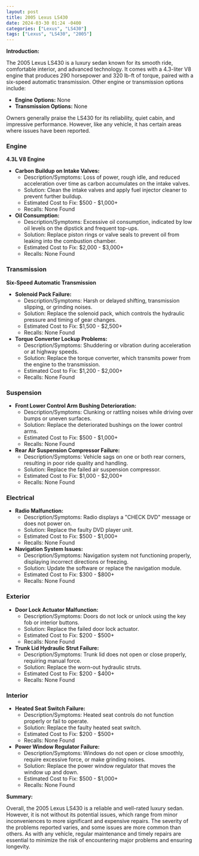 ```yaml
---
layout: post
title: 2005 Lexus LS430
date: 2024-03-30 01:24 -0400
categories: ["Lexus", "LS430"]
tags: ["Lexus", "LS430", "2005"]
---
```

**Introduction:**

The 2005 Lexus LS430 is a luxury sedan known for its smooth ride, comfortable interior, and advanced technology. It comes with a 4.3-liter V8 engine that produces 290 horsepower and 320 lb-ft of torque, paired with a six-speed automatic transmission. Other engine or transmission options include:

* **Engine Options:** None
* **Transmission Options:** None

Owners generally praise the LS430 for its reliability, quiet cabin, and impressive performance. However, like any vehicle, it has certain areas where issues have been reported.

### **Engine**

**4.3L V8 Engine**

* **Carbon Buildup on Intake Valves:**
    * Description/Symptoms: Loss of power, rough idle, and reduced acceleration over time as carbon accumulates on the intake valves.
    * Solution: Clean the intake valves and apply fuel injector cleaner to prevent further buildup.
    * Estimated Cost to Fix: $500 - $1,000+
    * Recalls: None Found
* **Oil Consumption:**
    * Description/Symptoms: Excessive oil consumption, indicated by low oil levels on the dipstick and frequent top-ups.
    * Solution: Replace piston rings or valve seals to prevent oil from leaking into the combustion chamber.
    * Estimated Cost to Fix: $2,000 - $3,000+
    * Recalls: None Found

### **Transmission**

**Six-Speed Automatic Transmission**

* **Solenoid Pack Failure:**
    * Description/Symptoms: Harsh or delayed shifting, transmission slipping, or grinding noises.
    * Solution: Replace the solenoid pack, which controls the hydraulic pressure and timing of gear changes.
    * Estimated Cost to Fix: $1,500 - $2,500+
    * Recalls: None Found
* **Torque Converter Lockup Problems:**
    * Description/Symptoms: Shuddering or vibration during acceleration or at highway speeds.
    * Solution: Replace the torque converter, which transmits power from the engine to the transmission.
    * Estimated Cost to Fix: $1,200 - $2,000+
    * Recalls: None Found

### **Suspension**

* **Front Lower Control Arm Bushing Deterioration:**
    * Description/Symptoms: Clunking or rattling noises while driving over bumps or uneven surfaces.
    * Solution: Replace the deteriorated bushings on the lower control arms.
    * Estimated Cost to Fix: $500 - $1,000+
    * Recalls: None Found
* **Rear Air Suspension Compressor Failure:**
    * Description/Symptoms: Vehicle sags on one or both rear corners, resulting in poor ride quality and handling.
    * Solution: Replace the failed air suspension compressor.
    * Estimated Cost to Fix: $1,000 - $2,000+
    * Recalls: None Found

### **Electrical**

* **Radio Malfunction:**
    * Description/Symptoms: Radio displays a "CHECK DVD" message or does not power on.
    * Solution: Replace the faulty DVD player unit.
    * Estimated Cost to Fix: $500 - $1,000+
    * Recalls: None Found
* **Navigation System Issues:**
    * Description/Symptoms: Navigation system not functioning properly, displaying incorrect directions or freezing.
    * Solution: Update the software or replace the navigation module.
    * Estimated Cost to Fix: $300 - $800+
    * Recalls: None Found

### **Exterior**

* **Door Lock Actuator Malfunction:**
    * Description/Symptoms: Doors do not lock or unlock using the key fob or interior buttons.
    * Solution: Replace the failed door lock actuator.
    * Estimated Cost to Fix: $200 - $500+
    * Recalls: None Found
* **Trunk Lid Hydraulic Strut Failure:**
    * Description/Symptoms: Trunk lid does not open or close properly, requiring manual force.
    * Solution: Replace the worn-out hydraulic struts.
    * Estimated Cost to Fix: $200 - $400+
    * Recalls: None Found

### **Interior**

* **Heated Seat Switch Failure:**
    * Description/Symptoms: Heated seat controls do not function properly or fail to operate.
    * Solution: Replace the faulty heated seat switch.
    * Estimated Cost to Fix: $200 - $500+
    * Recalls: None Found
* **Power Window Regulator Failure:**
    * Description/Symptoms: Windows do not open or close smoothly, require excessive force, or make grinding noises.
    * Solution: Replace the power window regulator that moves the window up and down.
    * Estimated Cost to Fix: $500 - $1,000+
    * Recalls: None Found

**Summary:**

Overall, the 2005 Lexus LS430 is a reliable and well-rated luxury sedan. However, it is not without its potential issues, which range from minor inconveniences to more significant and expensive repairs. The severity of the problems reported varies, and some issues are more common than others. As with any vehicle, regular maintenance and timely repairs are essential to minimize the risk of encountering major problems and ensuring longevity.
